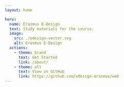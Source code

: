 ```yaml
---
layout: home

hero:
  name: Erasmus E-Design
  text: Study materials for the course.
  image:
    src: ./edesign-vector.svg
    alt: Erasmus E-Design
  actions:
    - theme: brand
      text: Get Started
      link: /about/
    - theme: alt
      text: View on GitHub
      link: https://github.com/edesign-erasmus/web
---
```

